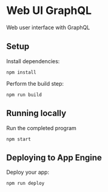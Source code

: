 # Web UI GraphQL

Web user interface with GraphQL

## Setup

Install dependencies:

```
npm install
```

Perform the build step:

```
npm run build
```

## Running locally

Run the completed program

```
npm start
```

## Deploying to App Engine

Deploy your app:

```
npm run deploy
```
